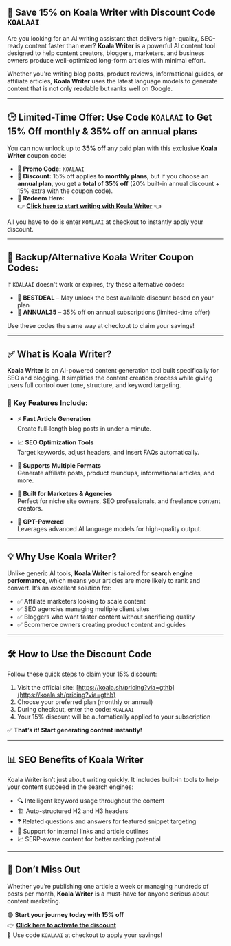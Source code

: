 ## 🔖 Save 15% on Koala Writer with Discount Code `KOALAAI`

Are you looking for an AI writing assistant that delivers high-quality, SEO-ready content faster than ever? **Koala Writer** is a powerful AI content tool designed to help content creators, bloggers, marketers, and business owners produce well-optimized long-form articles with minimal effort.

Whether you're writing blog posts, product reviews, informational guides, or affiliate articles, **Koala Writer** uses the latest language models to generate content that is not only readable but ranks well on Google.

---

## 🕒 Limited-Time Offer: Use Code `KOALAAI` to Get 15% Off monthly & 35% off on annual plans

You can now unlock up to **35% off** any paid plan with this exclusive **Koala Writer** coupon code:

- 🔹 **Promo Code:** `KOALAAI`  
- 🔹 **Discount:** 15% off applies to **monthly plans**, but if you choose an **annual plan**, you get a **total of 35% off** (20% built-in annual discount + 15% extra with the coupon code). 
- 🔹 **Redeem Here:**  
  👉 [**Click here to start writing with Koala Writer**](https://koala.sh/pricing?via=gthb) 👈  

All you have to do is enter `KOALAAI` at checkout to instantly apply your discount.


---

## 🧾 Backup/Alternative Koala Writer Coupon Codes:

If `KOALAAI` doesn't work or expires, try these alternative codes:

- 🔁 **BESTDEAL** – May unlock the best available discount based on your plan
- 🎯 **ANNUAL35** – 35% off on annual subscriptions (limited-time offer)

Use these codes the same way at checkout to claim your savings!


---

## ✅ What is Koala Writer?

**Koala Writer** is an AI-powered content generation tool built specifically for SEO and blogging. It simplifies the content creation process while giving users full control over tone, structure, and keyword targeting.

### 🔑 Key Features Include:

- ⚡ **Fast Article Generation**  
  Create full-length blog posts in under a minute.

- 📈 **SEO Optimization Tools**  
  Target keywords, adjust headers, and insert FAQs automatically.

- 🧾 **Supports Multiple Formats**  
  Generate affiliate posts, product roundups, informational articles, and more.

- 🧠 **Built for Marketers & Agencies**  
  Perfect for niche site owners, SEO professionals, and freelance content creators.

- 🤖 **GPT-Powered**  
  Leverages advanced AI language models for high-quality output.

---

## 💡 Why Use Koala Writer?

Unlike generic AI tools, **Koala Writer** is tailored for **search engine performance**, which means your articles are more likely to rank and convert. It’s an excellent solution for:

- ✅ Affiliate marketers looking to scale content  
- ✅ SEO agencies managing multiple client sites  
- ✅ Bloggers who want faster content without sacrificing quality  
- ✅ Ecommerce owners creating product content and guides

---

## 🛠 How to Use the Discount Code

Follow these quick steps to claim your 15% discount:

1. Visit the official site: [https://koala.sh/pricing?via=gthb](https://koala.sh/pricing?via=gthb)  
2. Choose your preferred plan (monthly or annual)  
3. During checkout, enter the code: `KOALAAI`  
4. Your 15% discount will be automatically applied to your subscription  

✅ **That’s it! Start generating content instantly!**

---

## 📊 SEO Benefits of Koala Writer

Koala Writer isn’t just about writing quickly. It includes built-in tools to help your content succeed in the search engines:

- 🔍 Intelligent keyword usage throughout the content  
- 🏗 Auto-structured H2 and H3 headers  
- ❓ Related questions and answers for featured snippet targeting  
- 🔗 Support for internal links and article outlines  
- 📈 SERP-aware content for better ranking potential

---

## 📅 Don’t Miss Out

Whether you’re publishing one article a week or managing hundreds of posts per month, **Koala Writer** is a must-have for anyone serious about content marketing.

🟢 **Start your journey today with 15% off**  
👉 [**Click here to activate the discount**](https://koala.sh/pricing?via=gthb)  
💬 Use code `KOALAAI` at checkout to apply your savings!
